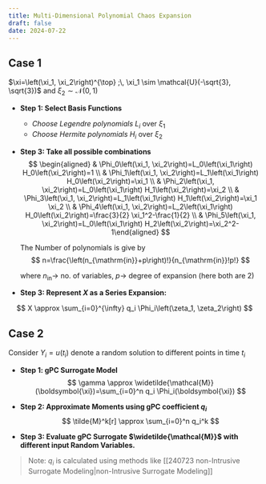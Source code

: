 ```yaml
---
title: Multi-Dimensional Polynomial Chaos Expansion
draft: false
date: 2024-07-22
---
```


## Case 1 
$\xi=\left(\xi_1, \xi_2\right)^{\top} ;\, \xi_1 \sim \mathcal{U}(-\sqrt{3}, \sqrt{3})$ and $\xi_2 \sim \mathcal{N}(0,1)$
- **Step 1: Select Basis Functions**
	- *Choose Legendre polynomials* $L_i$ over $\xi_1$
	- *Choose Hermite polynomials* $H_i$ over $\xi_2$
- **Step 3: Take all possible combinations**
$$
\begin{aligned}
& \Phi_0\left(\xi_1, \xi_2\right)=L_0\left(\xi_1\right) H_0\left(\xi_2\right)=1 \\
& \Phi_1\left(\xi_1, \xi_2\right)=L_1\left(\xi_1\right) H_0\left(\xi_2\right)=\xi_1 \\
& \Phi_2\left(\xi_1, \xi_2\right)=L_0\left(\xi_1\right) H_1\left(\xi_2\right)=\xi_2 \\
& \Phi_3\left(\xi_1, \xi_2\right)=L_1\left(\xi_1\right) H_1\left(\xi_2\right)=\xi_1 \xi_2 \\
& \Phi_4\left(\xi_1, \xi_2\right)=L_2\left(\xi_1\right) H_0\left(\xi_2\right)=\frac{3}{2} \xi_1^2-\frac{1}{2} \\
& \Phi_5\left(\xi_1, \xi_2\right)=L_0\left(\xi_1\right) H_2\left(\xi_2\right)=\xi_2^2-1\end{aligned}
$$

	The Number of polynomials is give by
$$
n=\frac{\left(n_{\mathrm{in}}+p\right)!}{n_{\mathrm{in}}!p!}
$$

	where $n_\text{in}\rightarrow$ no. of variables, $p\rightarrow$ degree of expansion (here both are $2$)
- **Step 3: Represent $X$ as a Series Expansion:**

$$
X \approx \sum_{i=0}^{\infty} q_i \Phi_i\left(\zeta_1, \zeta_2\right)
$$

## Case 2 
Consider $Y_i=u(t_i)$ denote a random solution to different points in time $t_i$ 
- **Step 1: gPC Surrogate Model**   
$$
\gamma \approx \widetilde{\mathcal{M}}(\boldsymbol{\xi})=\sum_{i=0}^n q_i \Phi_i(\boldsymbol{\xi})
$$

- **Step 2: Approximate Moments using gPC coefficient $q_i$**
$$
\tilde{M}^k[r] \approx \sum_{i=0}^n q_i^k
$$

- **Step 3: Evaluate gPC Surrogate $\widetilde{\mathcal{M}}$ with different input Random Variables.**

> Note:  $q_i$ is calculated using methods like [[240723 non-Intrusive Surrogate Modeling|non-Intrusive Surrogate Modeling]]


